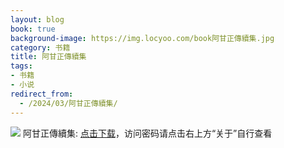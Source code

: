 ```yaml
---
layout: blog
book: true
background-image: https://img.locyoo.com/book阿甘正傳續集.jpg
category: 书籍
title: 阿甘正傳續集
tags:
- 书籍
- 小说
redirect_from:
  - /2024/03/阿甘正傳續集/
---
```

![](https://img.locyoo.com/book阿甘正傳續集.jpg)
阿甘正傳續集: <a name = "ref1" href="https://url18.ctfile.com/f/50983618-1350064382-91dfcf?p=3619">点击下载</a>，访问密码请点击右上方“关于”自行查看